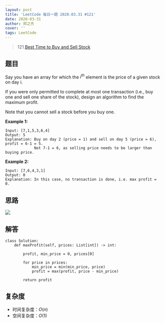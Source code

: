 ```yaml
---
layout: post
title: 'LeetCode 每日一题 2020.03.31 #121'
date: 2020-03-31
author: 郑之杰
cover: ''
tags: LeetCode
---
```


> 121.[Best Time to Buy and Sell Stock](https://leetcode-cn.com/problems/best-time-to-buy-and-sell-stock/)

## 题目
Say you have an array for which the $i^{th}$ element is the price of a given stock on day i.

If you were only permitted to complete at most one transaction (i.e., buy one and sell one share of the stock), design an algorithm to find the maximum profit.

Note that you cannot sell a stock before you buy one.

**Example 1:**

```
Input: [7,1,5,3,6,4]
Output: 5
Explanation: Buy on day 2 (price = 1) and sell on day 5 (price = 6), profit = 6-1 = 5.
             Not 7-1 = 6, as selling price needs to be larger than buying price.
```

**Example 2:**

```
Input: [7,6,4,3,1]
Output: 0
Explanation: In this case, no transaction is done, i.e. max profit = 0.
```

## 思路
![](https://pic.leetcode-cn.com/cc4ef55d97cfef6f9215285c7573027c4b265c31101dd54e8555a7021c95c927-file_1555699418271)

## 解答
```
class Solution:
    def maxProfit(self, prices: List[int]) -> int:
	
        profit, min_price = 0, prices[0]
		
        for price in prices:
            min_price = min(min_price, price)
            profit = max(profit, price - min_price)
			
        return profit
```

## 复杂度
- 时间复杂度：$O(n)$
- 空间复杂度：$O(1)$
